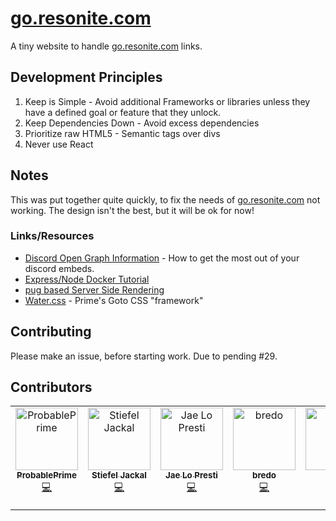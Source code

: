 # [go.resonite.com](https://go.resonite.com)

A tiny website to handle [go.resonite.com](https://go.resonite.com) links.

## Development Principles

1. Keep is Simple - Avoid additional Frameworks or libraries unless they have a defined goal or feature that they unlock.
2. Keep Dependencies Down - Avoid excess dependencies
3. Prioritize raw HTML5 - Semantic tags over divs
4. Never use React

## Notes

This was put together quite quickly, to fix the needs of [go.resonite.com](https://go.resonite.com) not working. The design isn't the best, but it will be ok for now!

### Links/Resources

- [Discord Open Graph Information](https://www.reddit.com/r/discordapp/comments/82p8i6/a_basic_tutorial_on_how_to_get_the_most_out_of/) - How to get the most out of your discord embeds.
- [Express/Node Docker Tutorial](https://www.digitalocean.com/community/tutorials/how-to-build-a-node-js-application-with-docker)
- [pug based Server Side Rendering](https://expressjs.com/en/guide/using-template-engines.html)
- [Water.css](https://watercss.kognise.dev/) - Prime's Goto CSS "framework"

## Contributing

Please make an issue, before starting work. Due to pending #29.

## Contributors

<!-- ALL-CONTRIBUTORS-LIST:START - Do not remove or modify this section -->
<!-- prettier-ignore-start -->
<!-- markdownlint-disable -->
<table>
  <tbody>
    <tr>
      <td align="center" valign="top" width="14.28%"><a href="http://probableprime.co.uk/"><img src="https://avatars.githubusercontent.com/u/8791132?v=4?s=100" width="100px;" alt="ProbablePrime"/><br /><sub><b>ProbablePrime</b></sub></a><br /><a href="https://github.com/Yellow-Dog-Man/go.resonite.com/commits?author=ProbablePrime" title="Code">💻</a></td>
      <td align="center" valign="top" width="14.28%"><a href="https://github.com/stiefeljackal"><img src="https://avatars.githubusercontent.com/u/20023996?v=4?s=100" width="100px;" alt="Stiefel Jackal"/><br /><sub><b>Stiefel Jackal</b></sub></a><br /><a href="https://github.com/Yellow-Dog-Man/go.resonite.com/commits?author=stiefeljackal" title="Code">💻</a></td>
      <td align="center" valign="top" width="14.28%"><a href="https://j4.lc/"><img src="https://avatars.githubusercontent.com/u/76598503?v=4?s=100" width="100px;" alt="Jae Lo Presti"/><br /><sub><b>Jae Lo Presti</b></sub></a><br /><a href="https://github.com/Yellow-Dog-Man/go.resonite.com/commits?author=jae1911" title="Code">💻</a></td>
      <td align="center" valign="top" width="14.28%"><a href="http://bredo.tech"><img src="https://avatars.githubusercontent.com/u/29470709?v=4?s=100" width="100px;" alt="bredo"/><br /><sub><b>bredo</b></sub></a><br /><a href="https://github.com/Yellow-Dog-Man/go.resonite.com/commits?author=bredo228" title="Code">💻</a></td>
      <td align="center" valign="top" width="14.28%"><a href="https://github.com/blhsrwznrghfzpr"><img src="https://avatars.githubusercontent.com/u/7685946?v=4?s=100" width="100px;" alt="yoshi"/><br /><sub><b>yoshi</b></sub></a><br /><a href="https://github.com/Yellow-Dog-Man/go.resonite.com/commits?author=blhsrwznrghfzpr" title="Code">💻</a></td>
      <td align="center" valign="top" width="14.28%"><a href="http://badhalo.ninja"><img src="https://avatars.githubusercontent.com/u/1661241?v=4?s=100" width="100px;" alt="badhaloninja"/><br /><sub><b>badhaloninja</b></sub></a><br /><a href="https://github.com/Yellow-Dog-Man/go.resonite.com/commits?author=badhaloninja" title="Code">💻</a></td>
      <td align="center" valign="top" width="14.28%"><a href="https://github.com/Mhowser"><img src="https://avatars.githubusercontent.com/u/24195572?v=4?s=100" width="100px;" alt="Marcus Howser"/><br /><sub><b>Marcus Howser</b></sub></a><br /><a href="https://github.com/Yellow-Dog-Man/go.resonite.com/commits?author=Mhowser" title="Code">💻</a></td>
    </tr>
  </tbody>
</table>

<!-- markdownlint-restore -->
<!-- prettier-ignore-end -->

<!-- ALL-CONTRIBUTORS-LIST:END -->
